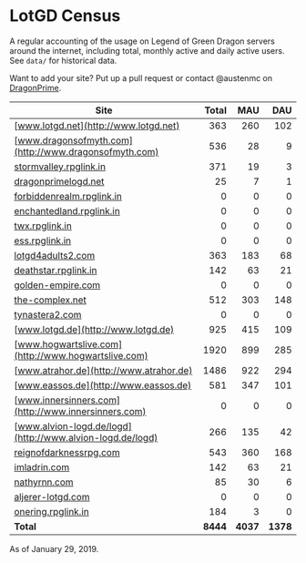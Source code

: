 # LotGD Census
A regular accounting of the usage on Legend of Green Dragon servers around the internet, including total, monthly active and daily active users. See `data/` for historical data.

Want to add your site? Put up a pull request or contact @austenmc on [DragonPrime](http://dragonprime.net).


Site | Total | MAU | DAU
--- | ---:| ---:| ---:
[www.lotgd.net](http://www.lotgd.net)|363|260|102
[www.dragonsofmyth.com](http://www.dragonsofmyth.com)|536|28|9
[stormvalley.rpglink.in](http://stormvalley.rpglink.in)|371|19|3
[dragonprimelogd.net](http://dragonprimelogd.net)|25|7|1
[forbiddenrealm.rpglink.in](http://forbiddenrealm.rpglink.in)|0|0|0
[enchantedland.rpglink.in](http://enchantedland.rpglink.in)|0|0|0
[twx.rpglink.in](http://twx.rpglink.in)|0|0|0
[ess.rpglink.in](http://ess.rpglink.in)|0|0|0
[lotgd4adults2.com](http://lotgd4adults2.com)|363|183|68
[deathstar.rpglink.in](http://deathstar.rpglink.in)|142|63|21
[golden-empire.com](http://golden-empire.com)|0|0|0
[the-complex.net](http://the-complex.net)|512|303|148
[tynastera2.com](http://tynastera2.com)|0|0|0
[www.lotgd.de](http://www.lotgd.de)|925|415|109
[www.hogwartslive.com](http://www.hogwartslive.com)|1920|899|285
[www.atrahor.de](http://www.atrahor.de)|1486|922|294
[www.eassos.de](http://www.eassos.de)|581|347|101
[www.innersinners.com](http://www.innersinners.com)|0|0|0
[www.alvion-logd.de/logd](http://www.alvion-logd.de/logd)|266|135|42
[reignofdarknessrpg.com](http://reignofdarknessrpg.com)|543|360|168
[imladrin.com](http://imladrin.com)|142|63|21
[nathyrnn.com](http://nathyrnn.com)|85|30|6
[aljerer-lotgd.com](http://aljerer-lotgd.com)|0|0|0
[onering.rpglink.in](http://onering.rpglink.in)|184|3|0
**Total**|**8444**|**4037**|**1378**

As of January 29, 2019.
